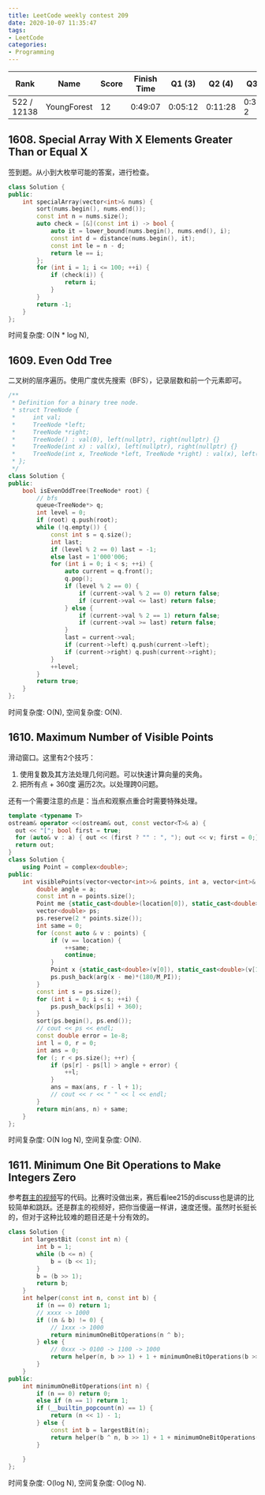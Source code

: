 ```yaml
---
title: LeetCode weekly contest 209
date: 2020-10-07 11:35:47
tags:
- LeetCode
categories:
- Programming
---
```


| Rank |	Name |	Score |	Finish Time | 	Q1 (3) |	Q2 (4) |	Q3 (5) |	Q4 (6)|
|--|--|--|--|--|--|--|--|
| 522 / 12138 | YoungForest | 12 | 0:49:07 | 0:05:12 | 0:11:28 | 0:39:07 2 | null |

## 1608. Special Array With X Elements Greater Than or Equal X

签到题。从小到大枚举可能的答案，进行检查。

```cpp
class Solution {
public:
    int specialArray(vector<int>& nums) {
        sort(nums.begin(), nums.end());
        const int n = nums.size();
        auto check = [&](const int i) -> bool {
            auto it = lower_bound(nums.begin(), nums.end(), i);
            const int d = distance(nums.begin(), it);
            const int le = n - d;
            return le == i;
        };
        for (int i = 1; i <= 100; ++i) {
            if (check(i)) {
                return i;
            }
        }
        return -1;
    }
};
```

时间复杂度: O(N * log N),


## 1609. Even Odd Tree

二叉树的层序遍历。使用广度优先搜索（BFS），记录层数和前一个元素即可。

```cpp
/**
 * Definition for a binary tree node.
 * struct TreeNode {
 *     int val;
 *     TreeNode *left;
 *     TreeNode *right;
 *     TreeNode() : val(0), left(nullptr), right(nullptr) {}
 *     TreeNode(int x) : val(x), left(nullptr), right(nullptr) {}
 *     TreeNode(int x, TreeNode *left, TreeNode *right) : val(x), left(left), right(right) {}
 * };
 */
class Solution {
public:
    bool isEvenOddTree(TreeNode* root) {
        // bfs
        queue<TreeNode*> q;
        int level = 0;
        if (root) q.push(root);
        while (!q.empty()) {
            const int s = q.size();
            int last;
            if (level % 2 == 0) last = -1;
            else last = 1'000'006;
            for (int i = 0; i < s; ++i) {
                auto current = q.front();
                q.pop();
                if (level % 2 == 0) {
                    if (current->val % 2 == 0) return false;
                    if (current->val <= last) return false;
                } else {
                    if (current->val % 2 == 1) return false;
                    if (current->val >= last) return false;
                }
                last = current->val;
                if (current->left) q.push(current->left);
                if (current->right) q.push(current->right);
            }
            ++level;
        }
        return true;
    }
};
```

时间复杂度: O(N),
空间复杂度: O(N).

## 1610. Maximum Number of Visible Points

滑动窗口。这里有2个技巧：
1. 使用复数及其方法处理几何问题。可以快速计算向量的夹角。
2. 把所有点 + 360度 遍历2次。以处理跨0问题。

还有一个需要注意的点是：当点和观察点重合时需要特殊处理。


```cpp
template <typename T>
ostream& operator <<(ostream& out, const vector<T>& a) {
  out << "["; bool first = true;
  for (auto& v : a) { out << (first ? "" : ", "); out << v; first = 0;} out << "]";
  return out;
}
class Solution {
    using Point = complex<double>;
public:
    int visiblePoints(vector<vector<int>>& points, int a, vector<int>& location) {
        double angle = a;
        const int n = points.size();
        Point me {static_cast<double>(location[0]), static_cast<double>(location[1])};
        vector<double> ps;
        ps.reserve(2 * points.size());
        int same = 0;
        for (const auto & v : points) {
            if (v == location) {
                ++same;
                continue;
            }
            Point x {static_cast<double>(v[0]), static_cast<double>(v[1])};
            ps.push_back(arg(x - me)*(180/M_PI));
        }
        const int s = ps.size();
        for (int i = 0; i < s; ++i) {
            ps.push_back(ps[i] + 360);
        }
        sort(ps.begin(), ps.end());
        // cout << ps << endl;
        const double error = 1e-8;
        int l = 0, r = 0;
        int ans = 0;
        for (; r < ps.size(); ++r) {
            if (ps[r] - ps[l] > angle + error) {
                ++l;
            }
            ans = max(ans, r - l + 1);
            // cout << r << " " << l << endl;
        }
        return min(ans, n) + same;
    }
};
```

时间复杂度: O(N log N),
空间复杂度: O(N).


## 1611. Minimum One Bit Operations to Make Integers Zero

参考[群主的视频](https://www.youtube.com/watch?v=8MdutrMAwY4)写的代码。比赛时没做出来，赛后看lee215的discuss也是讲的比较简单和跳跃。还是群主的视频好，把你当傻逼一样讲，速度还慢。虽然时长挺长的，但对于这种比较难的题目还是十分有效的。

```cpp
class Solution {
    int largestBit (const int n) {
        int b = 1;
        while (b <= n) {
            b = (b << 1);
        }
        b = (b >> 1);
        return b;
    }
    int helper(const int n, const int b) {
        if (n == 0) return 1;
        // xxxx -> 1000
        if ((n & b) != 0) {
            // 1xxx -> 1000
            return minimumOneBitOperations(n ^ b);
        } else {
            // 0xxx -> 0100 -> 1100 -> 1000
            return helper(n, b >> 1) + 1 + minimumOneBitOperations(b >> 1);
        }
    }
public:
    int minimumOneBitOperations(int n) {
        if (n == 0) return 0;
        else if (n == 1) return 1;
        if (__builtin_popcount(n) == 1) {
            return (n << 1) - 1;
        } else {
            const int b = largestBit(n);
            return helper(b ^ n, b >> 1) + 1 + minimumOneBitOperations(b >> 1);
        }
        
    }
};
```

时间复杂度: O(log N),
空间复杂度: O(log N).